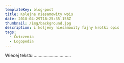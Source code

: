 ```yaml
---
templateKey: blog-post
title: Kolejne niesamowity wpis
date: 2018-04-29T18:25:35.158Z
thumbnail: /img/background.jpg
description: i koljeny niesamowity fajny krotki opis
tags:
  - Ćwiczenia
  - Logopedia
---
```

Wiecej tekstu ..............................
